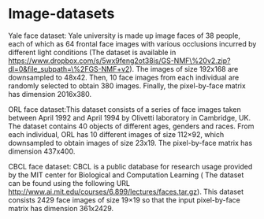# Image-datasets
Yale face dataset: Yale university is made up image faces of 38 people, each of which as 64 frontal face images with various occlusions incurred by different light conditions (The dataset is available in https://www.dropbox.com/s/5wx9feng2ot38is/GS-NMF\%20v2.zip?dl=0&file_subpath=\%2FGS-NMF+v2). The images of size 192x168 are downsampled to 48x42. Then, 10 face images from each individual are randomly selected to obtain 380 images. Finally, the pixel-by-face matrix has dimension 2016x380. 

ORL face dataset:This dataset consists of a series of face images taken between April 1992 and April 1994 by Olivetti laboratory in Cambridge, UK. The dataset contains 40 objects of different ages, genders and races. From each individual, ORL has 10 different images of size 112$\times$92, which downsampled to obtain images of size 23x19. The pixel-by-face matrix has dimension 437x400.

CBCL face dataset: CBCL is a public database for research usage provided by the MIT center for Biological and Computation Learning ( The dataset can be found using the following URL http://www.ai.mit.edu/courses/6.899/lectures/faces.tar.gz). This dataset consists 2429 face images of size 19$\times$19 so that the input pixel-by-face matrix has dimension 361x2429.
